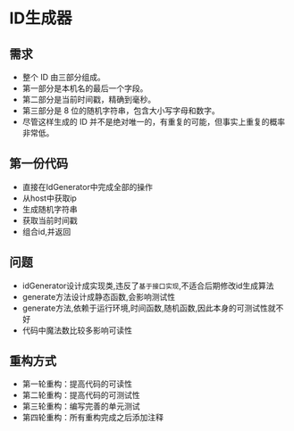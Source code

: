 # ID生成器
## 需求
- 整个 ID 由三部分组成。
- 第一部分是本机名的最后一个字段。
- 第二部分是当前时间戳，精确到毫秒。
- 第三部分是 8 位的随机字符串，包含大小写字母和数字。
- 尽管这样生成的 ID 并不是绝对唯一的，有重复的可能，但事实上重复的概率非常低。

## 第一份代码
- 直接在IdGenerator中完成全部的操作
- 从host中获取ip
- 生成随机字符串
- 获取当前时间戳
- 组合id,并返回

## 问题
- idGenerator设计成实现类,违反了`基于接口实现`,不适合后期修改id生成算法
- generate方法设计成静态函数,会影响测试性
- generate方法,依赖于运行环境,时间函数,随机函数,因此本身的可测试性就不好
- 代码中魔法数比较多影响可读性

## 重构方式
- 第一轮重构：提高代码的可读性
- 第二轮重构：提高代码的可测试性
- 第三轮重构：编写完善的单元测试
- 第四轮重构：所有重构完成之后添加注释